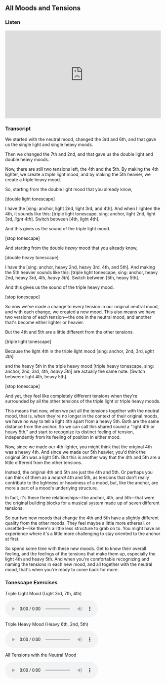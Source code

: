 ## All Moods and Tensions



### Listen

<style>
.embed-container {
    position: relative;
    padding-bottom: 56.25%;
    height: 0;
    overflow: hidden;
    max-width: 100%;
  }
  iframe{
    position: absolute;
    top: 0;
    left: 0;
    width: 100%;
    height: 100%;
  }
</style>
<div class='embed-container'>
  <iframe src='https://www.youtube.com/embed/9JgYHum55hI?rel=0' frameborder='0' allowfullscreen></iframe>
</div>



### Transcript

We started with the neutral mood, changed the 3rd and 6th, and that gave us the single light and single heavy moods.

Then we changed the 7th and 2nd, and that gave us the double light and double heavy moods.

Now, there are still two tensions left, the 4th and the 5th. By making the 4th lighter, we create a *triple* light mood, and by making the 5th heavier, we create a triple heavy mood.

So, starting from the double light mood that you already know,

[double light tonescape]

I have the [sing: anchor, light 2nd, light 3rd, and 4th]. And when I lighten the 4th, it sounds like this: [triple light tonescape, sing: anchor, light 2nd, light 3rd, *light 4th*]. Switch between [4th, light 4th].

And this gives us the sound of the triple light mood.

[stop tonescape]

And starting from the double *heavy* mood that you already know,

[double heavy tonescape]

I have the [sing: anchor, heavy 2nd, heavy 3rd, 4th, and 5th]. And making the 5th heavier sounds like this: [triple light tonescape, sing: anchor, heavy 2nd, heavy 3rd, 4th, *heavy 5th*]. Switch between [5th, heavy 5th].

And this gives us the sound of the triple heavy mood.

[stop tonescape]

So now we've made a change to every tension in our original neutral mood, and with each change, we created a new mood. This also means we have two versions of each tension&mdash;the one in the neutral mood, and another that's become either lighter or heavier.

But the 4th and 5th are a little different from the other tensions. 

[triple light tonescape]

Because the light 4th in the triple light mood [sing: anchor, 2nd, 3rd, *light 4th*]

and the heavy 5th in the triple heavy mood [triple heavy tonescape, sing: anchor, 2nd, 3rd, 4th, *heavy 5th*] are actually the same note. [Switch between: light 4th, heavy 5th].

[stop tonescape]

And yet, they feel like completely different tensions when they're surrounded by all the other tensions of the triple light or triple heavy moods. 

This means that now, when we put all the tensions together with the neutral mood, that is, when they're no longer in the context of their original moods, we have no way to tell a light 4th apart from a heavy 5th. Both are the same distance from the anchor. So we can call this shared sound a "light 4th or heavy 5th," and start to recognize its distinct feeling of tension, independently from its feeling of position in either mood.

Now, since we made our 4th lighter, you might think that the original 4th was a heavy 4th. And since we made our 5th heavier, you'd think the original 5th was a light 5th. But this is another way that the 4th and 5th are a little different from the other tensions.

Instead, the original 4th and 5th are just the 4th and 5th. Or perhaps you can think of them as a *neutral* 4th and 5th, as tensions that don't really contribute to the lightness or heaviness of a mood, but, like the anchor, are more a part of a mood's underlying structure. 

In fact, it's these three relationships&mdash;the anchor, 4th, and 5th&mdash;that were the original building blocks for a musical system made up of seven different tensions. 

So our two new moods that change the 4th and 5th have a slightly different quality from the other moods. They feel maybe a little more ethereal, or unsettled&mdash;like there's a little less structure to grab on to. You might have an experience where it's a little more challenging to stay oriented to the anchor at first.

So spend some time with these new moods. Get to know their overall feeling, and the feelings of the tensions that make them up, especially the light 4th and heavy 5th. And when you're comfortable recognizing and naming the tensions in each new mood, and all together with the neutral mood, that's when you're ready to come back for more.



### Tonescape Exercises

Triple Light Mood (Light 3rd, 7th, 4th)

<audio controls src="../media/tonescapes_19.mp3"></audio>



Triple Heavy Mood (Heavy 6th, 2nd, 5th)

<audio controls src="../media/tonescapes_20.mp3"></audio>



All Tensions with the Neutral Mood

<audio controls src="../media/tonescapes_21.mp3"></audio>

